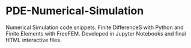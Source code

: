 # PDE-Numerical-Simulation
Numerical Simulation code snippets. Finite DifferenceS with Python and Finite Elements with FreeFEM. Developed in Jupyter Notebooks and final HTML interactive files.

